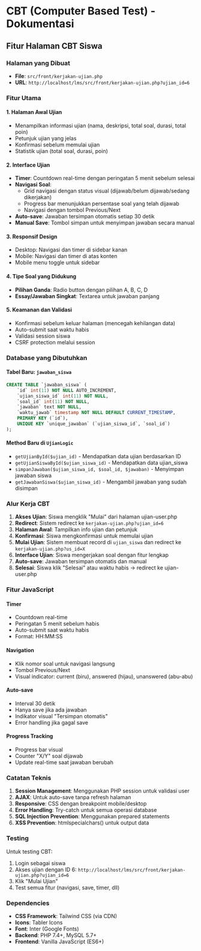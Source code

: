 # CBT (Computer Based Test) - Dokumentasi

## Fitur Halaman CBT Siswa

### Halaman yang Dibuat
- **File**: `src/front/kerjakan-ujian.php`
- **URL**: `http://localhost/lms/src/front/kerjakan-ujian.php?ujian_id=6`

### Fitur Utama

#### 1. **Halaman Awal Ujian**
- Menampilkan informasi ujian (nama, deskripsi, total soal, durasi, total poin)
- Petunjuk ujian yang jelas
- Konfirmasi sebelum memulai ujian
- Statistik ujian (total soal, durasi, poin)

#### 2. **Interface Ujian**
- **Timer**: Countdown real-time dengan peringatan 5 menit sebelum selesai
- **Navigasi Soal**: 
  - Grid navigasi dengan status visual (dijawab/belum dijawab/sedang dikerjakan)
  - Progress bar menunjukkan persentase soal yang telah dijawab
  - Navigasi dengan tombol Previous/Next
- **Auto-save**: Jawaban tersimpan otomatis setiap 30 detik
- **Manual Save**: Tombol simpan untuk menyimpan jawaban secara manual

#### 3. **Responsif Design**
- Desktop: Navigasi dan timer di sidebar kanan
- Mobile: Navigasi dan timer di atas konten
- Mobile menu toggle untuk sidebar

#### 4. **Tipe Soal yang Didukung**
- **Pilihan Ganda**: Radio button dengan pilihan A, B, C, D
- **Essay/Jawaban Singkat**: Textarea untuk jawaban panjang

#### 5. **Keamanan dan Validasi**
- Konfirmasi sebelum keluar halaman (mencegah kehilangan data)
- Auto-submit saat waktu habis
- Validasi session siswa
- CSRF protection melalui session

### Database yang Dibutuhkan

#### Tabel Baru: `jawaban_siswa`
```sql
CREATE TABLE `jawaban_siswa` (
    `id` int(11) NOT NULL AUTO_INCREMENT,
    `ujian_siswa_id` int(11) NOT NULL,
    `soal_id` int(11) NOT NULL,
    `jawaban` text NOT NULL,
    `waktu_jawab` timestamp NOT NULL DEFAULT CURRENT_TIMESTAMP,
    PRIMARY KEY (`id`),
    UNIQUE KEY `unique_jawaban` (`ujian_siswa_id`, `soal_id`)
);
```

#### Method Baru di `UjianLogic`
- `getUjianById($ujian_id)` - Mendapatkan data ujian berdasarkan ID
- `getUjianSiswaById($ujian_siswa_id)` - Mendapatkan data ujian_siswa
- `simpanJawaban($ujian_siswa_id, $soal_id, $jawaban)` - Menyimpan jawaban siswa
- `getJawabanSiswa($ujian_siswa_id)` - Mengambil jawaban yang sudah disimpan

### Alur Kerja CBT

1. **Akses Ujian**: Siswa mengklik "Mulai" dari halaman ujian-user.php
2. **Redirect**: Sistem redirect ke `kerjakan-ujian.php?ujian_id=6`
3. **Halaman Awal**: Tampilkan info ujian dan petunjuk
4. **Konfirmasi**: Siswa mengkonfirmasi untuk memulai ujian
5. **Mulai Ujian**: Sistem membuat record di `ujian_siswa` dan redirect ke `kerjakan-ujian.php?us_id=X`
6. **Interface Ujian**: Siswa mengerjakan soal dengan fitur lengkap
7. **Auto-save**: Jawaban tersimpan otomatis dan manual
8. **Selesai**: Siswa klik "Selesai" atau waktu habis → redirect ke ujian-user.php

### Fitur JavaScript

#### Timer
- Countdown real-time
- Peringatan 5 menit sebelum habis
- Auto-submit saat waktu habis
- Format: HH:MM:SS

#### Navigation
- Klik nomor soal untuk navigasi langsung
- Tombol Previous/Next
- Visual indicator: current (biru), answered (hijau), unanswered (abu-abu)

#### Auto-save
- Interval 30 detik
- Hanya save jika ada jawaban
- Indikator visual "Tersimpan otomatis"
- Error handling jika gagal save

#### Progress Tracking
- Progress bar visual
- Counter "X/Y" soal dijawab
- Update real-time saat jawaban berubah

### Catatan Teknis

1. **Session Management**: Menggunakan PHP session untuk validasi user
2. **AJAX**: Untuk auto-save tanpa refresh halaman
3. **Responsive**: CSS dengan breakpoint mobile/desktop
4. **Error Handling**: Try-catch untuk semua operasi database
5. **SQL Injection Prevention**: Menggunakan prepared statements
6. **XSS Prevention**: htmlspecialchars() untuk output data

### Testing

Untuk testing CBT:
1. Login sebagai siswa
2. Akses ujian dengan ID 6: `http://localhost/lms/src/front/kerjakan-ujian.php?ujian_id=6`
3. Klik "Mulai Ujian"
4. Test semua fitur (navigasi, save, timer, dll)

### Dependencies

- **CSS Framework**: Tailwind CSS (via CDN)
- **Icons**: Tabler Icons
- **Font**: Inter (Google Fonts)
- **Backend**: PHP 7.4+, MySQL 5.7+
- **Frontend**: Vanilla JavaScript (ES6+)

